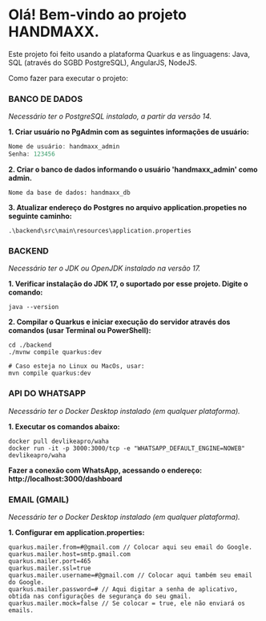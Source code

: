<h1> Olá! Bem-vindo ao projeto HANDMAXX.</h1>

Este projeto foi feito usando a plataforma Quarkus e as linguagens: Java, SQL (através do SGBD PostgreSQL), AngularJS, NodeJS.

Como fazer para executar o projeto:

<h3>BANCO DE DADOS</h3>

*Necessário ter o PostgreSQL instalado, a partir da versão 14.*

**1. Criar usuário no PgAdmin com as seguintes informações de usuário:**

```java
Nome de usuário: handmaxx_admin
Senha: 123456
```
**2. Criar o banco de dados informando o usuário 'handmaxx_admin' como admin.**

```
Nome da base de dados: handmaxx_db
```

**3. Atualizar endereço do Postgres no arquivo application.propeties no seguinte caminho:**
```
.\backend\src\main\resources\application.properties
```

<h3>BACKEND</h3>

*Necessário ter o JDK ou OpenJDK instalado na versão 17.*

**1. Verificar instalação do JDK 17, o suportado por esse projeto. Digite o comando:**

```
java --version
```
**2. Compilar o Quarkus e iniciar execução do servidor através dos comandos (usar Terminal ou PowerShell):**
```
cd ./backend
./mvnw compile quarkus:dev

# Caso esteja no Linux ou MacOs, usar:
mvn compile quarkus:dev
```

<h3>API DO WHATSAPP</h3>

*Necessário ter o Docker Desktop instalado (em qualquer plataforma).*

**1. Executar os comandos abaixo:**

```
docker pull devlikeapro/waha
docker run -it -p 3000:3000/tcp -e "WHATSAPP_DEFAULT_ENGINE=NOWEB" devlikeapro/waha
```

**Fazer a conexão com WhatsApp, acessando o endereço: http://localhost:3000/dashboard**

<h3>EMAIL (GMAIL)</h3>

*Necessário ter o Docker Desktop instalado (em qualquer plataforma).*

**1. Configurar em application.properties:**

```
quarkus.mailer.from=#@gmail.com // Colocar aqui seu email do Google.
quarkus.mailer.host=smtp.gmail.com
quarkus.mailer.port=465
quarkus.mailer.ssl=true
quarkus.mailer.username=#@gmail.com // Colocar aqui também seu email do Google.
quarkus.mailer.password=# // Aqui digitar a senha de aplicativo, obtida nas configurações de segurança do seu gmail.
quarkus.mailer.mock=false // Se colocar = true, ele não enviará os emails.
```

